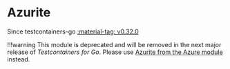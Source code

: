 # Azurite

Since testcontainers-go <a href="https://github.com/testcontainers/testcontainers-go/releases/tag/v0.32.0"><span class="tc-version">:material-tag: v0.32.0</span></a>

!!!warning
    This module is deprecated and will be removed in the next major release of _Testcontainers for Go_. Please use [Azurite from the Azure module](../azure/#azurite) instead.
